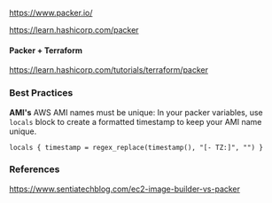 https://www.packer.io/

https://learn.hashicorp.com/packer



#### Packer + Terraform
https://learn.hashicorp.com/tutorials/terraform/packer


### Best Practices


**AMI's**
AWS AMI names must be unique: In your packer variables,
use `locals` block to create a formatted timestamp to keep your AMI name unique.

```
locals { timestamp = regex_replace(timestamp(), "[- TZ:]", "") }
```


### References

https://www.sentiatechblog.com/ec2-image-builder-vs-packer
